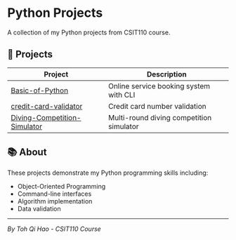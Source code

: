# Python Projects

A collection of my Python projects from CSIT110 course.

## 🚀 Projects

| Project | Description |
|---------|-------------|
| [Basic-of-Python](https://github.com/TQihao/Basic-of-Python) | Online service booking system with CLI |
| [credit-card-validator](https://github.com/TQihao/credit-card-validator) | Credit card number validation |
| [Diving-Competition-Simulator](https://github.com/TQihao/Diving-Competition-Simulator) | Multi-round diving competition simulator |

## 📚 About
These projects demonstrate my Python programming skills including:
- Object-Oriented Programming
- Command-line interfaces
- Algorithm implementation
- Data validation

---
*By Toh Qi Hao - CSIT110 Course*

